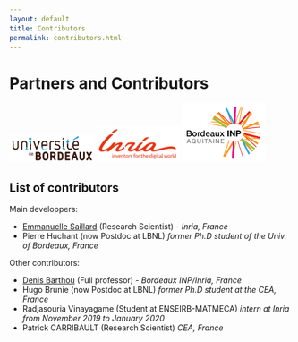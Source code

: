 ```yaml
---
layout: default
title: Contributors
permalink: contributors.html
---
```


<div class="container marketing">
      <div class="mb-4"></div>
      <h1 class="display-4">Partners and Contributors</h1>
      <a href="http://cpu.labex.u-bordeaux.fr/" target="_blank"><img src="images/Univ_Bx.png" style="width:150px; max-width:100%"/></a>
      <a href="http://www.inria.fr/" target="_blank"><img src="images/Inria_logo.png" style="width:150px; max-width:100%"/></a>
      <a href="https://www.bordeaux-inp.fr/" target="_blank"><img src="images/Logo_INPB.png" style="width:150px; max-width:100%"/></a>
      <h2>List of contributors</h2>
      <p>Main developpers:</p>
      <p>
        <ul>
          <li><a href="http://emmanuellesaillard.fr" target="_blank">Emmanuelle Saillard</a> (Research Scientist) - <i>Inria, France</i></li>
          <li>Pierre Huchant (now Postdoc at LBNL) <i> former Ph.D student of the Univ. of Bordeaux, France</i></li>
        </ul>
      </p>
      <p>Other contributors:</p>
      <p>
        <ul>
          <li><a href="http://www.labri.fr/perso/barthou/" target="_blank">Denis Barthou</a> (Full professor) - <i>Bordeaux INP/Inria, France</i></li>
          <li>Hugo Brunie (now Postdoc at LBNL) <i>former Ph.D student at the CEA, France</i></li>
          <li>Radjasouria Vinayagame (Student at ENSEIRB-MATMECA) <i>intern at Inria from November 2019 to January 2020</i></li>
          <li>Patrick CARRIBAULT (Research Scientist) <i>CEA, France</i></li>
        </ul>
      </p>

